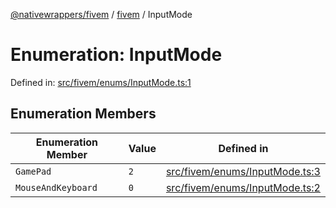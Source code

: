 [@nativewrappers/fivem](../../README.md) / [fivem](../README.md) / InputMode

# Enumeration: InputMode

Defined in: [src/fivem/enums/InputMode.ts:1](https://github.com/nativewrappers/nativewrappers/blob/c60977197fc03a84e577475a74a7b129c71770ca/src/fivem/enums/InputMode.ts#L1)

## Enumeration Members

| Enumeration Member | Value | Defined in |
| ------ | ------ | ------ |
| <a id="gamepad"></a> `GamePad` | `2` | [src/fivem/enums/InputMode.ts:3](https://github.com/nativewrappers/nativewrappers/blob/c60977197fc03a84e577475a74a7b129c71770ca/src/fivem/enums/InputMode.ts#L3) |
| <a id="mouseandkeyboard"></a> `MouseAndKeyboard` | `0` | [src/fivem/enums/InputMode.ts:2](https://github.com/nativewrappers/nativewrappers/blob/c60977197fc03a84e577475a74a7b129c71770ca/src/fivem/enums/InputMode.ts#L2) |
